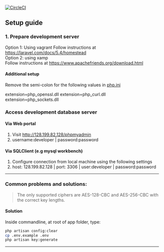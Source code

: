 [![CircleCI](https://circleci.com/gh/nus-mtp/bill-organizer/tree/master.svg?style=svg)](https://circleci.com/gh/nus-mtp/bill-organizer/tree/master)
## Setup guide
### 1. Prepare development server
Option 1: Using vagrant
Follow instructions at https://laravel.com/docs/5.4/homestead  
Option 2: using xamp  
Follow instructions at https://www.apachefriends.org/download.html  
#### Additional setup
Remove the semi-colon for the following values in [php.ini](http://lmgtfy.com/?q=where+is+php.ini)

extension=php_openssl.dll
extension=php_curl.dll
extension=php_sockets.dll

### Access development database server

#### Via Web portal
1. Visit http://128.199.82.128/phpmyadmin
2. username:developer | password:password
#### Via SQLClient (e.g mysql workbench)
1. Configure connection from local machine using the following settings
2. host: 128.199.82.128 | port: 3306 | user:developer | password:password

------------------------------------------

### Common problems and solutions:

> The only supported ciphers are AES-128-CBC and AES-256-CBC with the correct key lengths.

#### Solution
Inside commandline, at root of app folder, type:
```sh
php artisan config:clear
cp .env.example .env
php artisan key:generate
```
-----------------------------------------------------
